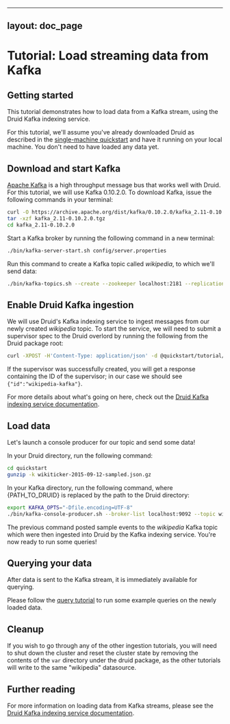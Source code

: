 <!--
  ~ Licensed to the Apache Software Foundation (ASF) under one
  ~ or more contributor license agreements.  See the NOTICE file
  ~ distributed with this work for additional information
  ~ regarding copyright ownership.  The ASF licenses this file
  ~ to you under the Apache License, Version 2.0 (the
  ~ "License"); you may not use this file except in compliance
  ~ with the License.  You may obtain a copy of the License at
  ~
  ~   http://www.apache.org/licenses/LICENSE-2.0
  ~
  ~ Unless required by applicable law or agreed to in writing,
  ~ software distributed under the License is distributed on an
  ~ "AS IS" BASIS, WITHOUT WARRANTIES OR CONDITIONS OF ANY
  ~ KIND, either express or implied.  See the License for the
  ~ specific language governing permissions and limitations
  ~ under the License.
  -->

---
layout: doc_page
---

# Tutorial: Load streaming data from Kafka

## Getting started

This tutorial demonstrates how to load data from a Kafka stream, using the Druid Kafka indexing service.

For this tutorial, we'll assume you've already downloaded Druid as described in 
the [single-machine quickstart](index.html) and have it running on your local machine. You 
don't need to have loaded any data yet.

## Download and start Kafka

[Apache Kafka](http://kafka.apache.org/) is a high throughput message bus that works well with
Druid.  For this tutorial, we will use Kafka 0.10.2.0. To download Kafka, issue the following
commands in your terminal:

```bash
curl -O https://archive.apache.org/dist/kafka/0.10.2.0/kafka_2.11-0.10.2.0.tgz
tar -xzf kafka_2.11-0.10.2.0.tgz
cd kafka_2.11-0.10.2.0
```

Start a Kafka broker by running the following command in a new terminal:

```bash
./bin/kafka-server-start.sh config/server.properties
```

Run this command to create a Kafka topic called *wikipedia*, to which we'll send data:

```bash
./bin/kafka-topics.sh --create --zookeeper localhost:2181 --replication-factor 1 --partitions 1 --topic wikipedia
```

## Enable Druid Kafka ingestion

We will use Druid's Kafka indexing service to ingest messages from our newly created *wikipedia* topic. To start the
service, we will need to submit a supervisor spec to the Druid overlord by running the following from the Druid package root:

```bash
curl -XPOST -H'Content-Type: application/json' -d @quickstart/tutorial/wikipedia-kafka-supervisor.json http://localhost:8090/druid/indexer/v1/supervisor
```

If the supervisor was successfully created, you will get a response containing the ID of the supervisor; in our case we should see `{"id":"wikipedia-kafka"}`.

For more details about what's going on here, check out the
[Druid Kafka indexing service documentation](../development/extensions-core/kafka-ingestion.html).

## Load data

Let's launch a console producer for our topic and send some data!

In your Druid directory, run the following command:

```bash
cd quickstart
gunzip -k wikiticker-2015-09-12-sampled.json.gz
```

In your Kafka directory, run the following command, where {PATH_TO_DRUID} is replaced by the path to the Druid directory:

```bash
export KAFKA_OPTS="-Dfile.encoding=UTF-8"
./bin/kafka-console-producer.sh --broker-list localhost:9092 --topic wikipedia < {PATH_TO_DRUID}/quickstart/wikiticker-2015-09-12-sampled.json
```

The previous command posted sample events to the *wikipedia* Kafka topic which were then ingested into Druid by the Kafka indexing service. You're now ready to run some queries!

## Querying your data

After data is sent to the Kafka stream, it is immediately available for querying.

Please follow the [query tutorial](../tutorials/tutorial-query.html) to run some example queries on the newly loaded data.

## Cleanup

If you wish to go through any of the other ingestion tutorials, you will need to shut down the cluster and reset the cluster state by removing the contents of the `var` directory under the druid package, as the other tutorials will write to the same "wikipedia" datasource.

## Further reading

For more information on loading data from Kafka streams, please see the [Druid Kafka indexing service documentation](../development/extensions-core/kafka-ingestion.html).
